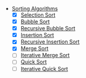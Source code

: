 * [Sorting Algorithms](#)
    - [x] [Selection Sort](SelectionSort.py)
    - [x] [Bubble Sort](BubbleSort.py)
    - [x] [Recursive Bubble Sort](RecursiveBubbleSort.py)
    - [x] [Insertion Sort](InsertionSort.py)
    - [x] [Recursive Insertion Sort](InsertionSortRecursive.py)
    - [x] [Merge Sort](MergeSort.py)
    - [ ] [Iterative Merge Sort]()
    - [ ] [Quick Sort]()
    - [ ] [Iterative Quick Sort]()